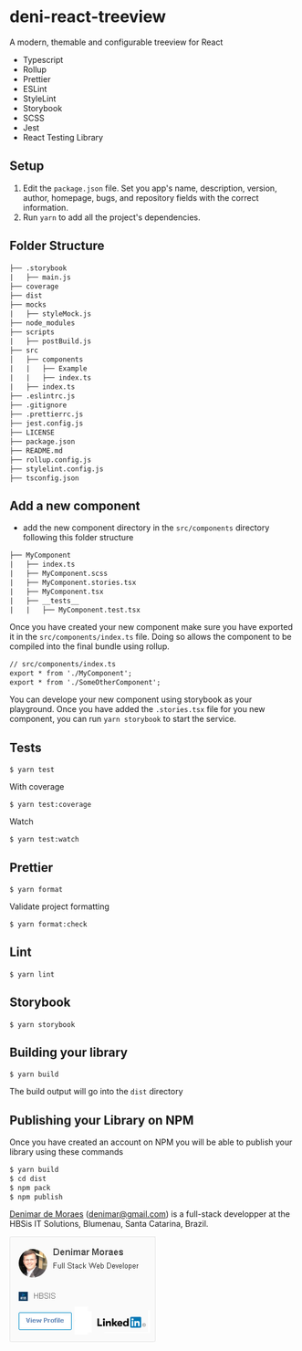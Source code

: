 # deni-react-treeview

A modern, themable and configurable treeview for React

- Typescript
- Rollup
- Prettier
- ESLint
- StyleLint
- Storybook
- SCSS
- Jest
- React Testing Library

## Setup

1. Edit the `package.json` file. Set you app's name, description, version, author, homepage, bugs, and repository fields with the correct information.
1. Run `yarn` to add all the project's dependencies.

## Folder Structure

```
├── .storybook
|   ├── main.js
├── coverage
├── dist
├── mocks
|   ├── styleMock.js
├── node_modules
├── scripts
|   ├── postBuild.js
├── src
│   ├── components
|   |   ├── Example
|   |   ├── index.ts
|   ├── index.ts
├── .eslintrc.js
├── .gitignore
├── .prettierrc.js
├── jest.config.js
├── LICENSE
├── package.json
├── README.md
├── rollup.config.js
├── stylelint.config.js
├── tsconfig.json
```

## Add a new component

- add the new component directory in the `src/components` directory following this folder structure

```
├── MyComponent
|   ├── index.ts
|   ├── MyComponent.scss
|   ├── MyComponent.stories.tsx
|   ├── MyComponent.tsx
|   ├── __tests__
|   |   ├── MyComponent.test.tsx
```

Once you have created your new component make sure you have exported it in the `src/components/index.ts` file. Doing so allows the component to be compiled into the final bundle using rollup.

```
// src/components/index.ts
export * from './MyComponent';
export * from './SomeOtherComponent';
```

You can develope your new component using storybook as your playground. Once you have added the `.stories.tsx` file for you new component, you can run `yarn storybook` to start the service.

## Tests

```
$ yarn test
```

With coverage

```
$ yarn test:coverage
```

Watch

```
$ yarn test:watch
```

## Prettier

```
$ yarn format
```

Validate project formatting

```
$ yarn format:check
```

## Lint

```
$ yarn lint
```

## Storybook

```
$ yarn storybook
```

## Building your library

```
$ yarn build
```

The build output will go into the `dist` directory

## Publishing your Library on NPM

Once you have created an account on NPM you will be able to publish your library using these commands

```
$ yarn build
$ cd dist
$ npm pack
$ npm publish
```

[Denimar de Moraes](http://github.com/denimar) (denimar@gmail.com) is a full-stack developper at the HBSis IT Solutions, Blumenau, Santa Catarina, Brazil.

[<img src="https://raw.githubusercontent.com/denimar/denibudget/master/linkedin-profile.png">](https://www.linkedin.com/in/denimar-moraes/?locale=en_US)